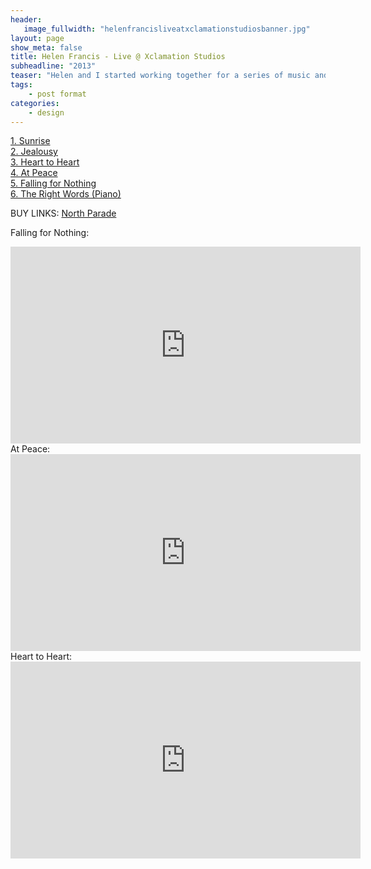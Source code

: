 ```yaml
---
header:
   image_fullwidth: "helenfrancisliveatxclamationstudiosbanner.jpg"
layout: page
show_meta: false
title: Helen Francis - Live @ Xclamation Studios
subheadline: "2013"
teaser: "Helen and I started working together for a series of music and interview sessions that never really got off the ground, but it did yeild a set of beautiful recordings. Although they were only meant to be a live session, we were so pleased with the results, Helen decided to release them on a 6 track E.P. with some of the most beautiful artwork by Toni Hankinson. Helen's released some really beautiful music since too, check out the buy links to her new record 'North Parade'."  </a>
tags:
    - post format
categories:
    - design 
---
```

<!--more-->
 <a href="https://www.youtube.com/watch?v=eUIo78v-QIk">1. Sunrise</a><br>
 <a href="https://www.youtube.com/watch?v=Irf0W6K68gM">2. Jealousy</a><br>
 <a href="https://www.youtube.com/watch?v=qFc5_7Ay3hM">3. Heart to Heart</a><br>
 <a href="https://www.youtube.com/watch?v=dqDW8QYpqYs">4. At Peace</a><br>
 <a href="https://www.youtube.com/watch?v=Oh6C37dwF4s">5. Falling for Nothing</a><br>
 <a href="https://www.youtube.com/watch?v=lbaeOByOH6M">6. The Right Words (Piano)</a><br>
 
BUY LINKS:
   <a href="https://helenfrancis.bandcamp.com/">North Parade</a><br>
      
Falling for Nothing:<br>
  <iframe width="560" height="315" src="https://www.youtube.com/embed/Oh6C37dwF4s" frameborder="0" allowfullscreen></iframe><br> 
At Peace:<br>
  <iframe width="560" height="315" src="https://www.youtube.com/embed/dqDW8QYpqYs" frameborder="0" allowfullscreen></iframe><br> 
Heart to Heart:<br>
  <iframe width="560" height="315" src="https://www.youtube.com/embed/qFc5_7Ay3hM" frameborder="0" allowfullscreen></iframe><br> 
